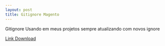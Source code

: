 ```yaml
---
layout: post
title: Gitignore Magento
---
```

Gitignore  Usando em meus projetos sempre atualizando com novos ignore

[Link Download ](https://github.com/jonatanaxe/Config-Personalizadas/blob/master/.gitignore-magento)
